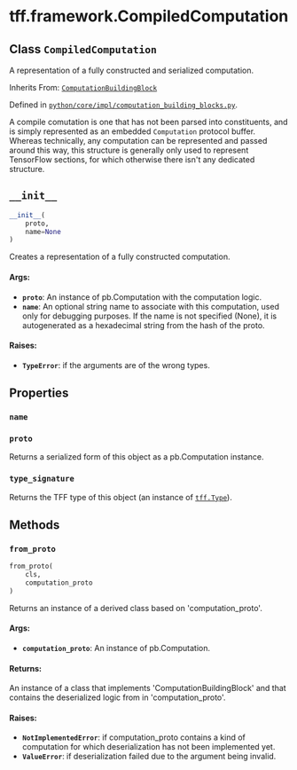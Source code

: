 <div itemscope itemtype="http://developers.google.com/ReferenceObject">
<meta itemprop="name" content="tff.framework.CompiledComputation" />
<meta itemprop="path" content="Stable" />
<meta itemprop="property" content="name"/>
<meta itemprop="property" content="proto"/>
<meta itemprop="property" content="type_signature"/>
<meta itemprop="property" content="__init__"/>
<meta itemprop="property" content="from_proto"/>
</div>

# tff.framework.CompiledComputation

## Class `CompiledComputation`

A representation of a fully constructed and serialized computation.

Inherits From:
[`ComputationBuildingBlock`](../../tff/framework/ComputationBuildingBlock.md)

Defined in
[`python/core/impl/computation_building_blocks.py`](http://github.com/tensorflow/federated/tree/master/tensorflow_federated/python/core/impl/computation_building_blocks.py).

<!-- Placeholder for "Used in" -->

A compile comutation is one that has not been parsed into constituents, and is
simply represented as an embedded `Computation` protocol buffer. Whereas
technically, any computation can be represented and passed around this way, this
structure is generally only used to represent TensorFlow sections, for which
otherwise there isn't any dedicated structure.

<h2 id="__init__"><code>__init__</code></h2>

```python
__init__(
    proto,
    name=None
)
```

Creates a representation of a fully constructed computation.

#### Args:

*   <b>`proto`</b>: An instance of pb.Computation with the computation logic.
*   <b>`name`</b>: An optional string name to associate with this computation,
    used only for debugging purposes. If the name is not specified (None), it is
    autogenerated as a hexadecimal string from the hash of the proto.

#### Raises:

*   <b>`TypeError`</b>: if the arguments are of the wrong types.

## Properties

<h3 id="name"><code>name</code></h3>

<h3 id="proto"><code>proto</code></h3>

Returns a serialized form of this object as a pb.Computation instance.

<h3 id="type_signature"><code>type_signature</code></h3>

Returns the TFF type of this object (an instance of
<a href="../../tff/Type.md"><code>tff.Type</code></a>).

## Methods

<h3 id="from_proto"><code>from_proto</code></h3>

```python
from_proto(
    cls,
    computation_proto
)
```

Returns an instance of a derived class based on 'computation_proto'.

#### Args:

*   <b>`computation_proto`</b>: An instance of pb.Computation.

#### Returns:

An instance of a class that implements 'ComputationBuildingBlock' and that
contains the deserialized logic from in 'computation_proto'.

#### Raises:

*   <b>`NotImplementedError`</b>: if computation_proto contains a kind of
    computation for which deserialization has not been implemented yet.
*   <b>`ValueError`</b>: if deserialization failed due to the argument being
    invalid.

